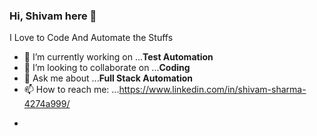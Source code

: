 ### Hi, Shivam here 👋

I Love to Code And Automate the Stuffs

- 🔭 I’m currently working on ...**Test Automation**
- 👯 I’m looking to collaborate on ...**Coding**
- 💬 Ask me about ...**Full Stack Automation**
- 📫 How to reach me: ...https://www.linkedin.com/in/shivam-sharma-4274a999/
<!-- - - 🌱 I’m currently learning ...**Devops** -->
- <!-- - 🤔 I’m looking for help with ... -->
<!-- - 😄 Pronouns: ...
- ⚡ Fun fact: ... -->
